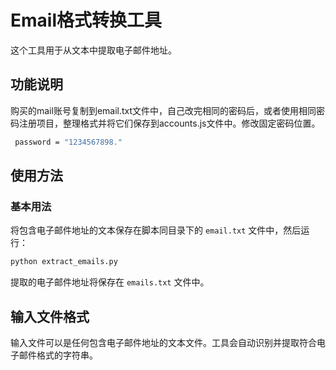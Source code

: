 # Email格式转换工具

这个工具用于从文本中提取电子邮件地址。

## 功能说明

购买的mail账号复制到email.txt文件中，自己改完相同的密码后，或者使用相同密码注册项目，整理格式并将它们保存到accounts.js文件中。修改固定密码位置。
```bash
 password = "1234567898."
```

## 使用方法

### 基本用法

将包含电子邮件地址的文本保存在脚本同目录下的 `email.txt` 文件中，然后运行：

```bash
python extract_emails.py
```

提取的电子邮件地址将保存在 `emails.txt` 文件中。


## 输入文件格式

输入文件可以是任何包含电子邮件地址的文本文件。工具会自动识别并提取符合电子邮件格式的字符串。